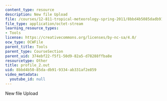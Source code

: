 ```yaml
---
content_type: resource
description: New file Upload
file: /courses/12-811-tropical-meteorology-spring-2011/8bbd4b5085dadb919334ab331af2e859_profile_2.out
file_type: application/octet-stream
learning_resource_types:
- Tools
license: https://creativecommons.org/licenses/by-nc-sa/4.0/
ocw_type: OCWFile
parent_title: Tools
parent_type: CourseSection
parent_uid: 374ebf22-f5f1-50d9-82a5-d78288ffba8e
resourcetype: Other
title: profile_2.out
uid: 8bbd4b50-85da-db91-9334-ab331af2e859
video_metadata:
  youtube_id: null
---
```

New file Upload